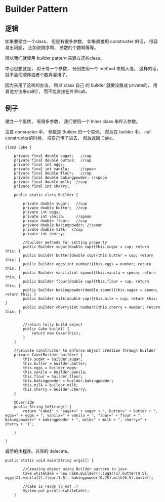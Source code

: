 # Builder Pattern
## 逻辑
如果要建立一个class， 但是有很多参数， 如果直接用 constructer 的话， 很容易出问题， 比如说顺序啊， 参数的个数啊等等。

所以我们就使用 builder pattern 来建立这些class。

中心思想就是， 对于每一个参数， 分别使用一个 method 来输入值， 这样的话， 就不会把顺序或者个数弄混淆了。

因为采用了这样的办法， 所以 class 自己 的 builder 就要设置成 private的， 用其他方法来call它， 而不能直接在外界call。

## 例子
建立一个蛋糕， 有很多参数， 我们使用一个 Inner class 来传入参数。

注意 consructer 中， 参数是 Builder 的一个实例。 然后在 builder 中， call constructer的时候， 把自己传了进去， 然后返回 Cake。

```
class Cake {

    private final double sugar;   //cup
    private final double butter;  //cup
    private final int eggs;
    private final int vanila;     //spoon
    private final double flour;   //cup
    private final double bakingpowder; //spoon
    private final double milk;  //cup
    private final int cherry;

    public static class Builder {

        private double sugar;   //cup
        private double butter;  //cup
        private int eggs;
        private int vanila;     //spoon
        private double flour;   //cup
        private double bakingpowder; //spoon
        private double milk;  //cup
        private int cherry;

        //builder methods for setting property
        public Builder sugar(double cup){this.sugar = cup; return this; }
        public Builder butter(double cup){this.butter = cup; return this; }
        public Builder eggs(int number){this.eggs = number; return this; }
        public Builder vanila(int spoon){this.vanila = spoon; return this; }
        public Builder flour(double cup){this.flour = cup; return this; }
        public Builder bakingpowder(double spoon){this.sugar = spoon; return this; }
        public Builder milk(double cup){this.milk = cup; return this; }
        public Builder cherry(int number){this.cherry = number; return this; }
      
      
        //return fully build object
        public Cake build() {
            return new Cake(this);
        }
    }

    //private constructor to enforce object creation through builder
    private Cake(Builder builder) {
        this.sugar = builder.sugar;
        this.butter = builder.butter;
        this.eggs = builder.eggs;
        this.vanila = builder.vanila;
        this.flour = builder.flour;
        this.bakingpowder = builder.bakingpowder;
        this.milk = builder.milk;
        this.cherry = builder.cherry;       
    }

    @Override
    public String toString() {
        return "Cake{" + "sugar=" + sugar + ", butter=" + butter + ", eggs=" + eggs + ", vanila=" + vanila + ", flour=" + flour + ", bakingpowder=" + bakingpowder + ", milk=" + milk + ", cherry=" + cherry + '}';

    } 
  
}

```

最后的主程序。非常的 delecate。

```
public static void main(String args[]) {
      
        //Creating object using Builder pattern in java
        Cake whiteCake = new Cake.Builder().sugar(1).butter(0.5).  eggs(2).vanila(2).flour(1.5). bakingpowder(0.75).milk(0.5).build();
      
        //Cake is ready to eat :)
        System.out.println(whiteCake);
    }
```
